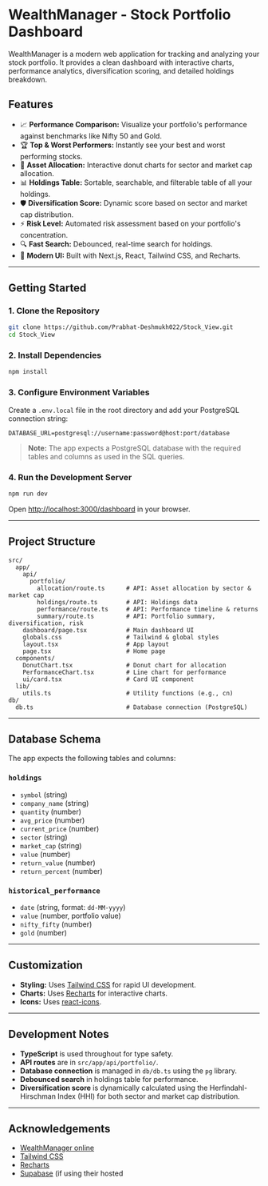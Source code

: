 # WealthManager - Stock Portfolio Dashboard

WealthManager is a modern web application for tracking and analyzing your stock portfolio. It provides a clean dashboard with interactive charts, performance analytics, diversification scoring, and detailed holdings breakdown.

## Features

- 📈 **Performance Comparison:** Visualize your portfolio's performance against benchmarks like Nifty 50 and Gold.
- 🏆 **Top & Worst Performers:** Instantly see your best and worst performing stocks.
- 🥧 **Asset Allocation:** Interactive donut charts for sector and market cap allocation.
- 📊 **Holdings Table:** Sortable, searchable, and filterable table of all your holdings.
- 🛡️ **Diversification Score:** Dynamic score based on sector and market cap distribution.
- ⚡ **Risk Level:** Automated risk assessment based on your portfolio's concentration.
- 🔍 **Fast Search:** Debounced, real-time search for holdings.
- 🌙 **Modern UI:** Built with Next.js, React, Tailwind CSS, and Recharts.

---

## Getting Started

### 1. Clone the Repository

```bash
git clone https://github.com/Prabhat-Deshmukh022/Stock_View.git
cd Stock_View
```

### 2. Install Dependencies

```bash
npm install
```

### 3. Configure Environment Variables

Create a `.env.local` file in the root directory and add your PostgreSQL connection string:

```
DATABASE_URL=postgresql://username:password@host:port/database
```

> **Note:** The app expects a PostgreSQL database with the required tables and columns as used in the SQL queries.

### 4. Run the Development Server

```bash
npm run dev
```

Open [http://localhost:3000/dashboard](http://localhost:3000/dashboard) in your browser.

---

## Project Structure

```
src/
  app/
    api/
      portfolio/
        allocation/route.ts      # API: Asset allocation by sector & market cap
        holdings/route.ts        # API: Holdings data
        performance/route.ts     # API: Performance timeline & returns
        summary/route.ts         # API: Portfolio summary, diversification, risk
    dashboard/page.tsx           # Main dashboard UI
    globals.css                  # Tailwind & global styles
    layout.tsx                   # App layout
    page.tsx                     # Home page
  components/
    DonutChart.tsx               # Donut chart for allocation
    PerformanceChart.tsx         # Line chart for performance
    ui/card.tsx                  # Card UI component
  lib/
    utils.ts                     # Utility functions (e.g., cn)
db/
  db.ts                          # Database connection (PostgreSQL)
```

---

## Database Schema

The app expects the following tables and columns:

### `holdings`
- `symbol` (string)
- `company_name` (string)
- `quantity` (number)
- `avg_price` (number)
- `current_price` (number)
- `sector` (string)
- `market_cap` (string)
- `value` (number)
- `return_value` (number)
- `return_percent` (number)

### `historical_performance`
- `date` (string, format: `dd-MM-yyyy`)
- `value` (number, portfolio value)
- `nifty_fifty` (number)
- `gold` (number)

---

## Customization

- **Styling:** Uses [Tailwind CSS](https://tailwindcss.com/) for rapid UI development.
- **Charts:** Uses [Recharts](https://recharts.org/) for interactive charts.
- **Icons:** Uses [react-icons](https://react-icons.github.io/react-icons/).

---

## Development Notes

- **TypeScript** is used throughout for type safety.
- **API routes** are in `src/app/api/portfolio/`.
- **Database connection** is managed in `db/db.ts` using the `pg` library.
- **Debounced search** in holdings table for performance.
- **Diversification score** is dynamically calculated using the Herfindahl-Hirschman Index (HHI) for both sector and market cap distribution.

---

## Acknowledgements

- [WealthManager online]([https://nextjs.org/](https://www.wealthmanager.online/))
- [Tailwind CSS](https://tailwindcss.com/)
- [Recharts](https://recharts.org/)
- [Supabase](https://supabase.com/) (if using their hosted
